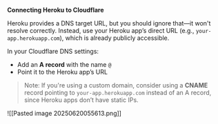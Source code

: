 
**Connecting Heroku to Cloudflare**

Heroku provides a DNS target URL, but you should ignore that—it won't resolve correctly. Instead, use your Heroku app’s direct URL (e.g., `your-app.herokuapp.com`), which is already publicly accessible.

In your Cloudflare DNS settings:

- Add an **A record** with the name `@`
- Point it to the Heroku app’s URL

> Note: If you're using a custom domain, consider using a **CNAME** record pointing to `your-app.herokuapp.com` instead of an A record, since Heroku apps don’t have static IPs.


![[Pasted image 20250620055613.png]]